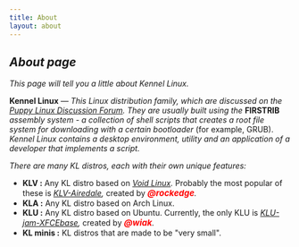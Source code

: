 ```yaml
---
title: About
layout: about
---
```



## _About page_


_This page will tell you a little about Kennel Linux._


**Kennel Linux** — _This Linux distribution family, which are discussed on the [Puppy Linux Discussion Forum](https://forum.puppylinux.com/viewforum.php?f=228).
They are usually built using the_ **FIRSTRIB** _assembly system - a collection of shell scripts that creates a root file system for downloading with a certain bootloader_ (for example, GRUB).
_Kennel Linux contains a desktop environment, utility and an application of a developer that implements a script._ 


_There are many KL distros, each with their own unique features:_

- **KLV :** Any KL distro based on _[Void Linux](https://voidlinux.org/)._ Probably the most popular of these is _[KLV-Airedale](https://forum.puppylinux.com/viewforum.php?f=191),_ created by _<span style="color:red;font-weight:700;font-size:15px">@rockedge</span>._
- **KLA :** Any KL distro based on Arch Linux.
- **KLU :** Any KL distro based on Ubuntu. Currently, the only KLU is _[KLU-jam-XFCEbase](https://forum.puppylinux.com/viewtopic.php?t=7866),_ created by _<span style="color:red;font-weight:700;font-size:15px">@wiak</span>._
- **KL minis :** KL distros that are made to be "very small".
